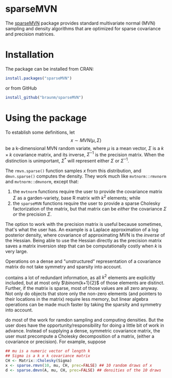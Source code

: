# sparseMVN

The [sparseMVN](braunm.github.io/sparseMVN/) package provides standard multivariate normal (MVN) sampling and density algorithms that are optimized for sparse covariance and precision matrices.

# Installation

The package can be installed from CRAN:

```r
install.packages("sparseMVN")
```
or from GitHub

```r
install_github("braunm/sparseMVN")
```

# Using the package

To establish some definitions, let $$x\sim MVN(\mu,\Sigma)$$ be a k-dimensional MVN random variate, where $\mu$ is a mean vector, $\Sigma$ is a $k \times k$ covariance matrix, and its inverse, $\Sigma^{-1}$ is the precision matrix. When the distinction is unimportant, $\Sigma^*$ will represent  either $\Sigma$ or $\Sigma^{-1}$.




The `rmvn.sparse()` function samples $x$ from this distribution, and  `dmvn.sparse()` computes the density.  They work much like `mvtnorm::rmvnorm` and `mvtnorm::dmvnorm`,  except that:

1.  the `mvtnorm` functions require the user to provide the covariance matrix $\Sigma$ as a garden-variety, base R matrix with $k^2$ elements; while
2. the `sparseMVN` functions require  the user to provide a sparse Cholesky factorization of the matrix, but that matrix can be *either* the covariance $\Sigma$ *or* the precision $\Sigma$.

The option to work with the precision matrix is useful because sometimes, that's what the user has.  An example is a Laplace approximation of a log posterior density, where covariance of approximating MVN is the *inverse* of the Hessian.  Being able to use the Hessian directly as the precision matrix saves a matrix inversion step that can be computationally costly when $k$ is very large.


Operations on a dense and "unstructured"  representation of a covariance matrix  do not take symmetry and sparsity into account.

contains a lot of redundant information, as all  $k^2$ elements are explicitly included, but at most only $\binom{k+1}{2}$ of those elements are distinct. Further, if the matrix is sparse, most of those values are all zero anyway.  Not only do objects that store only the non-zero elements (and pointers to their locations in the matrix) require less memory, but linear algebra operations can be made much faster by taking the sparsity and symmetry into account.


do most of the work for ramdon sampling and computing densities.  But the user does have the opportunity/responsibility for doing a little bit of work in advance.  Instead of supplying a dense, symmetric covariance matrix, the user must precompute a Cholesky decomposition of a matrix,  (either a covariance or precision).  For example, suppose
```r
## mu is a numeric vector of length k
## Sigma is a k x k covariance matrix
CH <- Matrix::Cholesky(Sigma)
x <- sparse.rmvn(10, mu, CH, prec=FALSE) ## 10 random draws of x
d <- sparse.dmvn(A, mu, CH, prec=FALSE) ## densities of the 10 draws
```
